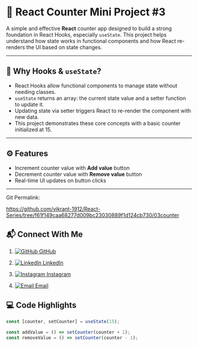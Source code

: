 # 🔢 React Counter Mini Project    #3

A simple and effective **React** counter app designed to build a strong foundation in React Hooks, especially `useState`. This project helps understand how state works in functional components and how React re-renders the UI based on state changes.

---

## 🧠 Why Hooks & `useState`?

- React Hooks allow functional components to manage state without needing classes.  
- `useState` returns an array: the current state value and a setter function to update it.  
- Updating state via setter triggers React to re-render the component with new data.  
- This project demonstrates these core concepts with a basic counter initialized at 15.

---

## ⚙️ Features

- Increment counter value with **Add value** button  
- Decrement counter value with **Remove value** button  
- Real-time UI updates on button clicks

---
Git Permalink:

https://github.com/vikrant-1912/React-Series/tree/f61f149caa68277d009bc23030889f1d124cb730/03counter


## 📬 Connect With Me

1. [![GitHub](https://img.shields.io/badge/GitHub-181717?style=flat-square&logo=github&logoColor=white) GitHub](https://github.com/vikrant-1912)
   

2. [![LinkedIn](https://img.shields.io/badge/LinkedIn-0A66C2?style=flat-square&logo=linkedin&logoColor=white) LinkedIn](https://www.linkedin.com/in/vikrant1912)
   
  
3. [![Instagram](https://img.shields.io/badge/Instagram-E4405F?style=flat-square&logo=instagram&logoColor=white) Instagram](https://www.instagram.com/in/vikrant_7017)

     
4. [![Email](https://img.shields.io/badge/Email-D14836?style=flat-square&logo=gmail&logoColor=white) Email](mailto:vikrantkhatana15@gmail.com)  




## 💻 Code Highlights

```jsx
const [counter, setCounter] = useState(15);

const addValue = () => setCounter(counter + 1);
const removeValue = () => setCounter(counter - 1);

